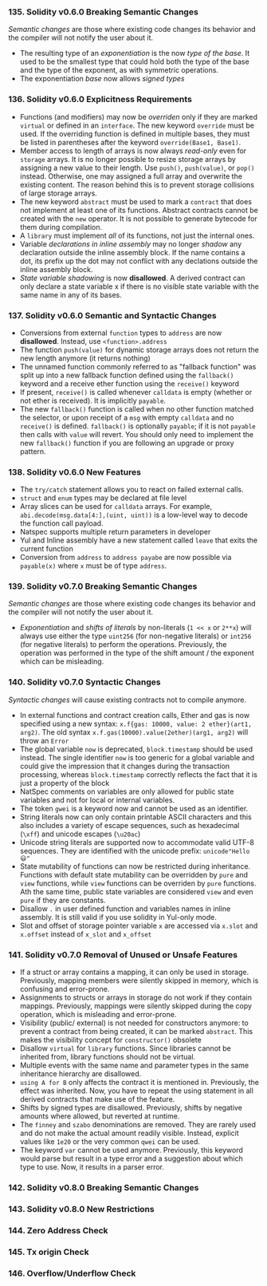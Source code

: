 ### 135. Solidity v0.6.0 Breaking Semantic Changes

*Semantic changes* are those where existing code changes its behavior and the compiler will not notify the user about it.

- The resulting type of an *exponentiation* is the now *type of the base*. It used to be the smallest type that could hold both the type of the base and the type of the exponent, as with symmetric operations.
- The exponentiation *base* now allows *signed types*

### 136. Solidity v0.6.0 Explicitness Requirements

- Functions (and modifiers) may now be *overriden* only if they are marked `virtual` or defined in an `interface`. The new keyword `override` must be used. If the overriding function is defined in multiple bases, they must be listed in parentheses after the keyword `override(Base1, Base1)`.
- Member access to length of arrays is now always *read-only* even for `storage` arrays. It is no longer possible to resize storage arrays by assigning a new value to their length. Use `push()`, `push(value)`, or `pop()` instead. Otherwise, one may assigned a full array and overwrite the existing content. The reason behind this is to prevent storage collisions of large storage arrays.
- The new keyword `abstract` must be used to mark a `contract` that does not implement at least one of its functions. Abstract contracts cannot be created with the `new` operator. It is not possible to generate bytecode for them during compilation.
- A `library` must implement *all* of its functions, not just the internal ones.
- Variable *declarations in inline assembly* may no longer *shadow* any declaration outside the inline assembly block. If the name contains a dot, its prefix up the dot may not conflict with any declations outside the inline assembly block.
- *State variable shadowing* is now **disallowed**. A derived contract can only declare a state variable x if there is no visible state variable with the same name in any of its bases.

### 137. Solidity v0.6.0 Semantic and Syntactic Changes

- Conversions from external `function` types to `address` are now **disallowed**. Instead, use `<function>.address`
- The function `push(value)` for dynamic storage arrays does not return the new length anymore (it returns nothing)
- The unnamed function commonly referred to as "fallback function" was split up into a new fallback function defined using the `fallback()` keyword and a receive ether function using the `receive()` keyword
- If present, `receive()` is called whenever `calldata` is empty (whether or not ether is received). It is implicitly `payable`.
- The new `fallback()` function is called when no other function matched the selector, or upon receipt of a `msg` with empty `calldata` and no `receive()` is defined. `fallback()` is optionally `payable`; if it is not `payable` then calls with `value` will revert. You should only need to implement the new `fallback()` function if you are following an upgrade or proxy pattern.

### 138. Solidity v0.6.0 New Features

- The `try/catch` statement allows you to react on failed external calls.
- `struct` and `enum` types may be declared at file level
- Array slices can be used for `calldata` arrays. For example, `abi.decode(msg.data[4:],(uint, uint))` is a low-level way to decode the function call payload.
- Natspec supports multiple return parameters in developer
- Yul and Inline assembly have a new statement called `leave` that exits the current function
- Conversion from `address` to `address payabe` are now possible via `payable(x)` where `x` must be of type `address`.

### 139. Solidity v0.7.0 Breaking Semantic Changes

*Semantic changes* are those where existing code changes its behavior and the compiler will not notify the user about it.

- *Exponentiation* and *shifts of literals* by non-literals (`1 << x` or `2**x`) will always use either the type `uint256` (for non-negative literals) or `int256` (for negative literals) to perform the operations. Previously, the operation was performed in the type of the shift amount / the exponent which can be misleading.

### 140. Solidity v0.7.0 Syntactic Changes

*Syntactic changes* will cause existing contracts not to compile anymore.

- In external functions and contract creation calls, Ether and gas is now specified using a new syntax: `x.f{gas: 10000, value: 2 ether}(art1, arg2)`. The old syntax `x.f.gas(10000).value(2ether)(arg1, arg2)` will throw an `Error`
- The global variable `now` is deprecated, `block.timestamp` should be used instead. The single identifier `now` is too generic for a global variable and could give the impression that it changes during the transaction processing, whereas `block.timestamp` correctly reflects the fact that it is just a property of the block
- NatSpec comments on variables are only allowed for public state variables and not for local or internal variables.
- The token `gwei` is a keyword now and cannot be used as an identifier.
- String literals now can only contain printable ASCII characters and this also includes a variety of escape sequences, such as hexadecimal (`\xff`) and unicode escapes (`\u20ac`)
- Unicode string literals are supported now to accommodate valid UTF-8 sequences. They are identified with the unicode prefix: `unicode"Hello 😃"`
- State mutability of functions can now be restricted during inheritance. Functions with default state mutability can be overridden by `pure` and `view` functions, while `view` functions can be overriden by `pure` functions. Ath the same time, public state variables are considered `view` and even `pure` if they are constants.
- Disallow `.` in user defined function and variables names in inline assembly. It is still valid if you use solidity in Yul-only mode.
- Slot and offset of storage pointer variable `x` are accessed via `x.slot` and `x.offset` instead of `x_slot` and `x_offset`

### 141. Solidity v0.7.0 Removal of Unused or Unsafe Features

- If a struct or array contains a mapping, it can only be used in storage. Previously, mapping members were silently skipped in memory, which is confusing and error-prone.
- Assignments to structs or arrays in storage do not work if they contain mappings. Previously, mappings were silently skipped during the copy operation, which is misleading and error-prone.
- Visibility (public/ external) is not needed for constructors anymore: to prevent a contract from being created, it can be marked `abstract`. This makes the visibility concept for `constructor()` obsolete
- Disallow `virtual` for `library` functions. Since libraries cannot be inherited from, library functions should not be virtual.
- Multiple events with the same name and parameter types in the same inheritance hierarchy are disallowed.
- `using A for B` only affects the contract it is mentioned in. Previously, the effect was inherited. Now, you have to repeat the using statement in all derived contracts that make use of the feature.
- Shifts by signed types are disallowed. Previously, shifts by negative amounts where allowed, but reverted at runtime.
- The `finney` and `szabo` denominations are removed. They are rarely used and do not make the actual amount readily visible. Instead, explicit values like `1e20` or the very common `qwei` can be used.
- The keyword `var` cannot be used anymore. Previously, this keyword would parse but result in a type error and a suggestion about which type to use. Now, it results in a parser error.

### 142. Solidity v0.8.0 Breaking Semantic Changes

### 143. Solidity v0.8.0 New Restrictions

### 144. Zero Address Check

### 145. Tx origin Check

### 146. Overflow/Underflow Check
